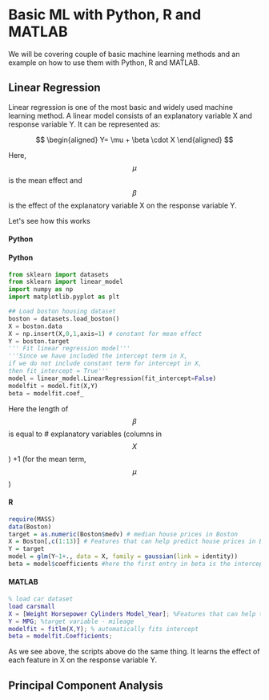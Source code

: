 # Basic ML with Python, R and MATLAB

We will be covering couple of basic machine learning methods and an example on how to use them with Python, R and MATLAB.
##  Linear Regression

Linear regression is one of the most basic and widely used machine learning method. A linear model consists of an explanatory variable X and response variable Y. It can be represented as:

$$
\begin{aligned}
Y= \mu + \beta \cdot X
\end{aligned}
$$

Here, $$\mu$$ is the mean effect and $$\beta$$ is the effect of the explanatory variable X on the response variable Y.

Let's see how this works


#### Python

#### Python

```python
from sklearn import datasets
from sklearn import linear_model
import numpy as np
import matplotlib.pyplot as plt

## Load boston housing dataset
boston = datasets.load_boston()
X = boston.data
X = np.insert(X,0,1,axis=1) # constant for mean effect
Y = boston.target
''' Fit linear regression model'''
'''Since we have included the intercept term in X, 
if we do not include constant term for intercept in X,
then fit_intercept = True'''
model = linear_model.LinearRegression(fit_intercept=False) 
modelfit = model.fit(X,Y)
beta = modelfit.coef_
```
Here the length of $$\beta$$ is equal to # explanatory variables (columns in  $$X$$) +1 (for the mean term, $$\mu$$)

#### R
```R
require(MASS)
data(Boston)
target = as.numeric(Boston$medv) # median house prices in Boston
X = Boston[,c(1:13)] # Features that can help predict house prices in Boston
Y = target
model = glm(Y~1+., data = X, family = gaussian(link = identity))
beta = model$coefficients #here the first entry in beta is the intercept/mean effect term
```

#### MATLAB
```matlab
% load car dataset
load carsmall
X = [Weight Horsepower Cylinders Model_Year]; %Features that can help to predict mileage of a car
Y = MPG; %target variable - mileage
modelfit = fitlm(X,Y); % automatically fits intercept
beta = modelfit.Coefficients;
```
As we see above, the scripts above do the same thing. It learns the effect of each feature in X on the response variable Y.

## Principal Component Analysis
